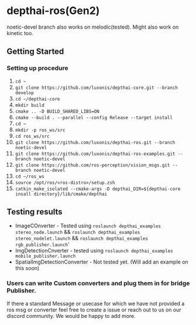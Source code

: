 # depthai-ros(Gen2)
noetic-devel branch also works on melodic(tested). Might also work on kinetic too.


## Getting Started
### Setting up procedure

1. `cd ~`
2. `git clone https://github.com/luxonis/depthai-core.git --branch develop`
3. `cd ~/depthai-core`
4. `mkdir build`
5. `cmake .. -D BUILD_SHARED_LIBS=ON`
6. `cmake --build . --parallel --config Release --target install`   
7. `cd ~`
8. `mkdir -p ros_ws/src`
9. `cd ros_ws/src`
10. `git clone https://github.com/luxonis/depthai-ros.git --branch noetic-devel`
11. `git clone https://github.com/luxonis/depthai-ros-examples.git --branch noetic-devel`
12. `git clone https://github.com/ros-perception/vision_msgs.git --branch noetic-devel`
13. `cd ~/ros_ws`
14. `source /opt/ros/<ros-distro>/setup.zsh`     
15. `catkin_make_isolated --cmake-args -D depthai_DIR=${depthai-core insall directory}/lib/cmake/depthai`



## Testing results
- ImageCOnverter - Tested using `roslaunch depthai_examples stereo_node.launch` && `roslaunch depthai_examples stereo_nodelet.launch` && `roslaunch depthai_examples rgb_publisher.launch`'
- ImgDetectionCnverter - tested using `roslaunch depthai_examples mobile_publisher.launch`
- SpatialImgDetectionConverter - Not tested yet. (Will add an example on this soon) 


### Users can write Custom converters and plug them in for bridge Publisher. 
If there a standard Message or usecase for which we have not provided a ros msg or
 converter feel free to create a issue or reach out to us on our discord community. We would be happy to add more. 